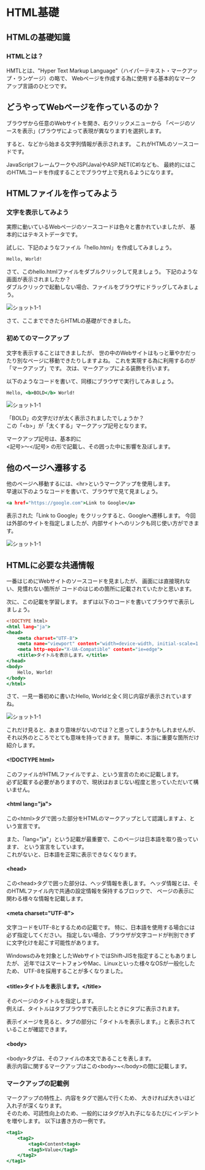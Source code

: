# HTML基礎

## HTMLの基礎知識

### HTMLとは？

HMTLとは、"Hyper Text Markup Language"（ハイパーテキスト・マークアップ・ランゲージ）の略で、
Webページを作成する為に使用する基本的なマークアップ言語のひとつです。

## どうやってWebページを作っているのか？

ブラウザから任意のWebサイトを開き、右クリックメニューから
「ページのソースを表示」(ブラウザによって表現が異なります)を選択します。

すると、<html>などから始まる文字列情報が表示されます。
これがHTMLのソースコードです。


JavaScriptフレームワークやJSP(Java)やASP.NET(C#)なども、
最終的にはこのHTMLコードを作成することでブラウザ上で見れるようになります。

## HTMLファイルを作ってみよう

### 文字を表示してみよう

実際に動いているWebページのソースコードは色々と書かれていましたが、
基本的にはテキストデータです。

試しに、下記のようなファイル「hello.html」を作成してみましょう。

```html:hello.html 
Hello, World!
```

さて、このhello.htmlファイルをダブルクリックして見ましょう。
下記のような画面が表示されましたか？
<br>
ダブルクリックで起動しない場合、ファイルをブラウザにドラッグしてみましょう。

![ショット1-1](./shots/shot_1_1.png)

さて、ここまでできたらHTMLの基礎ができました。

### 初めてのマークアップ

文字を表示することはできましたが、
世の中のWebサイトはもっと華やかだったり別なページに移動できたりしますよね。
これを実現する為に利用するのが「マークアップ」です。
次は、マークアップによる装飾を行います。

以下のようなコードを書いて、同様にブラウザで実行してみましょう。

```html:bold.html
Hello, <b>BOLD</b> World!
```

![ショット1-1](./shots/shot_1_2.png)

「BOLD」の文字だけが太く表示されましたでしょうか？
<br>この「\<b\>」が「太くする」マークアップ記号となります。


マークアップ記号は、基本的に<br>
<記号>〜</記号>
の形で記載し、その囲った中に影響を及ぼします。

## 他のページへ遷移する

他のページへ移動するには、\<hr\>というマークアップを使用します。
<br>
早速以下のようなコードを書いて、ブラウザで見て見ましょう。

```html:link.html
<a href="https://google.com">Link to Google</a>
```

表示された「Link to Google」をクリックすると、Googleへ遷移します。
今回は外部のサイトを指定しましたが、内部サイトへのリンクも同じ使い方ができます。

![ショット1-1](./shots/shot_1_3.png)

## HTMLに必要な共通情報

一番はじめにWebサイトのソースコードを見ましたが、
画面には直接現れない、見慣れない箇所が
コードのはじめの箇所に記載されていたかと思います。

次に、この記載を学習します。
まずは以下のコードを書いてブラウザで表示しましょう。

```html:header.html
<!DOCTYPE html>
<html lang="ja">
<head>
    <meta charset="UTF-8">
    <meta name="viewport" content="width=device-width, initial-scale=1.0">
    <meta http-equiv="X-UA-Compatible" content="ie=edge">
    <title>タイトルを表示します。</title>
</head>
<body>
    Hello, World!
</body>
</html>
```

さて、一見一番初めに書いたHello, Worldと全く同じ内容が表示されていますね。

![ショット1-1](./shots/shot_1_4.png)


これだけ見ると、あまり意味がないのでは？と思ってしまうかもしれませんが、
それ以外のところでとても意味を持ってきます。
簡単に、本当に重要な箇所だけ紹介します。

#### \<\!DOCTYPE html\>

このファイルがHTMLファイルですよ、という宣言のために記載します。
<br>
必ず記載する必要がありますので、現状はおまじない程度と思っていただいて構いません。

#### \<html lang="ja"\>

この\<html\>タグで囲った部分をHTMLのマークアップとして認識しますよ、という宣言です。

また、「lang="ja"」という記載が最重要で、このページは日本語を取り扱っています、
という宣言をしています。
<br>
これがないと、日本語を正常に表示できなくなります。

#### \<head\>

この\<head\>タグで囲った部分は、ヘッダ情報を表します。
ヘッダ情報とは、そのHTMLファイル内で共通の設定情報を保持するブロックで、
ページの表示に関わる様々な情報を記載します。

#### \<meta charset="UTF-8"\>

文字コードをUTF-8とするための記載です。
特に、日本語を使用する場合には必ず指定してください。
指定しない場合、ブラウザが文字コードが判別できずに文字化けを起こす可能性があります。

Windowsのみを対象としたWebサイトではShift-JISを指定することもありましたが、
近年ではスマートフォンやMac、Linuxといった様々なOSが一般化したため、
UTF-8を採用することが多くなりました。

#### \<title\>タイトルを表示します。\</title\>

そのページのタイトルを指定します。
<br>
例えば、タイトルはタブブラウザで表示したときにタブに表示されます。

表示イメージを見ると、タブの部分に「タイトルを表示します。」と表示されていることが確認できます。

#### \<body\>

\<body\>タグは、そのファイルの本文であることを表します。
<br/>
表示内容に関するマークアップはこの\<body\>~\</body\>の間に記載します。

### マークアップの記載例

マークアップの特性上、内容をタグで囲んで行くため、
大きければ大きいほど入れ子が深くなります。
<br/>
そのため、可読性向上のため、一般的にはタグが入れ子になるたびにインデントを増やします。
以下は書き方の一例です。

```html:nest.html
<tag1>
    <tag2>
        <tag4>Content<tag4>
        <tag5>Value</tag5>
    </tag2>
</tag1>
```
